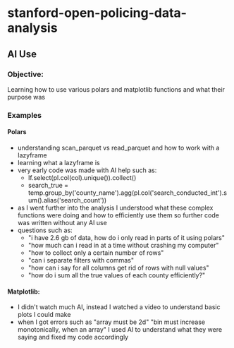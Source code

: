 # stanford-open-policing-data-analysis

## AI Use

### Objective:

Learning how to use various polars and matplotlib functions and what their purpose was

### Examples

#### Polars
    
- understanding scan_parquet vs read_parquet and how to work with a lazyframe
- learning what a lazyframe is
- very early code was made with AI help such as:
    - lf.select(pl.col(col).unique()).collect()
    - search_true = temp.group_by('county_name').agg(pl.col('search_conducted_int').sum().alias('search_count'))
- as I went further into the analysis I understood what these complex functions were doing and how to efficiently use them so further code was written without any AI use
- questions such as:
    - "i have 2.6 gb of data, how do i only read in parts of it using polars"
    - "how much can i read in at a time without crashing my computer"
    - "how to collect only a certain number of rows"
    - "can i separate filters with commas"
    - "how can i say for all columns get rid of rows with null values"
    - "how do i sum all the true values of each county efficiently?"
#### Matplotlib:

- I didn't watch much AI, instead I watched a video to understand basic plots I could make
- when I got errors such as "array must be 2d" "bin must increase monotonically, when an array" I used AI to understand what they were saying and fixed my code accordingly